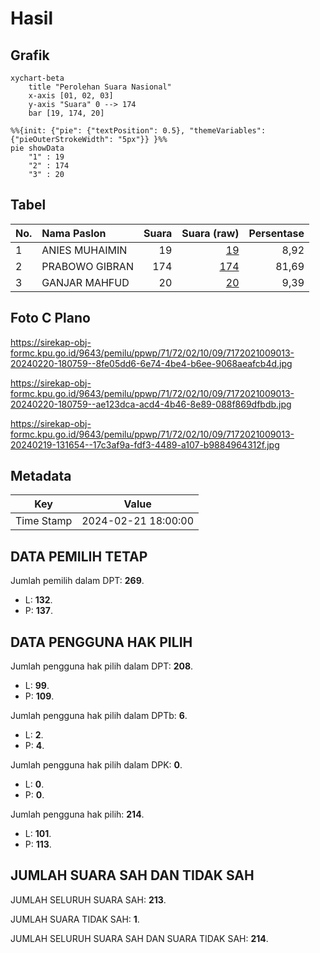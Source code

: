 # Hasil

## Grafik

```mermaid
xychart-beta
    title "Perolehan Suara Nasional"
    x-axis [01, 02, 03]
    y-axis "Suara" 0 --> 174
    bar [19, 174, 20]
```

```mermaid
%%{init: {"pie": {"textPosition": 0.5}, "themeVariables": {"pieOuterStrokeWidth": "5px"}} }%%
pie showData
    "1" : 19
    "2" : 174
    "3" : 20
```

## Tabel

| No. | Nama Paslon    | Suara | Suara (raw) | Persentase |
|:--- |:-------------- | -----:| -----------:| ----------:|
| 1   | ANIES MUHAIMIN | 19    | [19][p-1]   | 8,92       |
| 2   | PRABOWO GIBRAN | 174   | [174][p-2]  | 81,69      |
| 3   | GANJAR MAHFUD  | 20    | [20][p-3]   | 9,39       |


[p-1]: https://github.com/gigit-pemilu/pemilu-2024/blob/main/pilpres/hitung-suara/sub/71-sulawesi-utara/sub/72-kota-bitung/sub/02-madidir/sub/1009-wangurer-timur/sub/013-tps/sub/paslon-1.txt
[p-2]: https://github.com/gigit-pemilu/pemilu-2024/blob/main/pilpres/hitung-suara/sub/71-sulawesi-utara/sub/72-kota-bitung/sub/02-madidir/sub/1009-wangurer-timur/sub/013-tps/sub/paslon-2.txt
[p-3]: https://github.com/gigit-pemilu/pemilu-2024/blob/main/pilpres/hitung-suara/sub/71-sulawesi-utara/sub/72-kota-bitung/sub/02-madidir/sub/1009-wangurer-timur/sub/013-tps/sub/paslon-3.txt

## Foto C Plano

https://sirekap-obj-formc.kpu.go.id/9643/pemilu/ppwp/71/72/02/10/09/7172021009013-20240220-180759--8fe05dd6-6e74-4be4-b6ee-9068aeafcb4d.jpg

https://sirekap-obj-formc.kpu.go.id/9643/pemilu/ppwp/71/72/02/10/09/7172021009013-20240220-180759--ae123dca-acd4-4b46-8e89-088f869dfbdb.jpg

https://sirekap-obj-formc.kpu.go.id/9643/pemilu/ppwp/71/72/02/10/09/7172021009013-20240219-131654--17c3af9a-fdf3-4489-a107-b9884964312f.jpg


## Metadata

| Key        | Value               |
| ---------- | ------------------- |
| Time Stamp | 2024-02-21 18:00:00 |


## DATA PEMILIH TETAP

Jumlah pemilih dalam DPT: **269**.
 * L: **132**.
 * P: **137**.

## DATA PENGGUNA HAK PILIH

Jumlah pengguna hak pilih dalam DPT: **208**.
 * L: **99**.
 * P: **109**.

Jumlah pengguna hak pilih dalam DPTb: **6**.
 * L: **2**.
 * P: **4**.

Jumlah pengguna hak pilih dalam DPK: **0**.
 * L: **0**.
 * P: **0**.

Jumlah pengguna hak pilih: **214**.
 * L: **101**.
 * P: **113**.

## JUMLAH SUARA SAH DAN TIDAK SAH

JUMLAH SELURUH SUARA SAH: **213**.

JUMLAH SUARA TIDAK SAH: **1**.

JUMLAH SELURUH SUARA SAH DAN SUARA TIDAK SAH: **214**.


